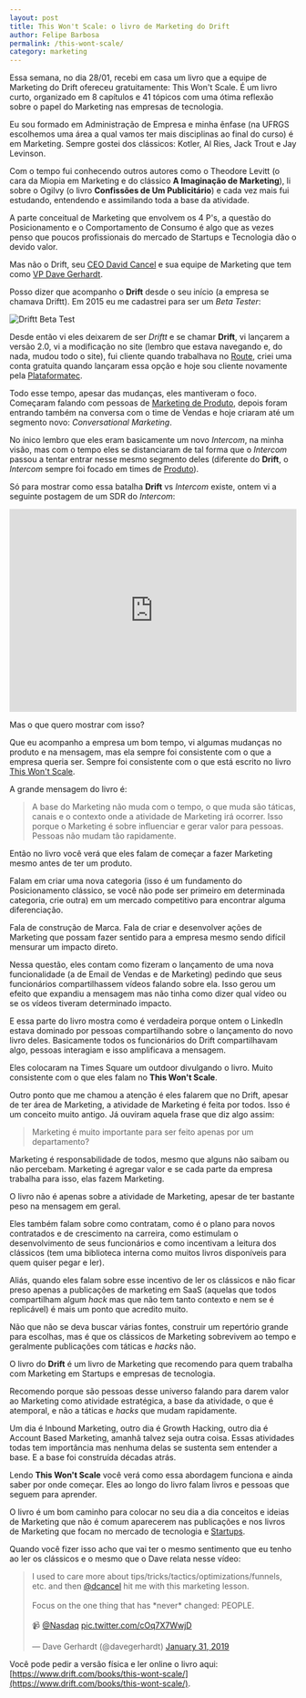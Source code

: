 ```yaml
---
layout: post
title: This Won't Scale: o livro de Marketing do Drift
author: Felipe Barbosa
permalink: /this-wont-scale/
category: marketing
---
```

Essa semana, no dia 28/01, recebi em casa um livro que a equipe de Marketing do Drift ofereceu gratuitamente: This Won't Scale. É um livro curto, organizado em 8 capítulos e 41 tópicos com uma ótima reflexão sobre o papel do Marketing nas empresas de tecnologia.

Eu sou formado em Administração de Empresa e minha ênfase (na UFRGS escolhemos uma área a qual vamos ter mais disciplinas ao final do curso) é em Marketing. Sempre gostei dos clássicos: Kotler, Al Ries, Jack Trout e Jay Levinson.

Com o tempo fui conhecendo outros autores como o Theodore Levitt (o cara da Miopia em Marketing e do clássico **A Imaginação de Marketing**), li sobre o Ogilvy (o livro **Confissões de Um Publicitário**) e cada vez mais fui estudando, entendendo e assimilando toda a base da atividade.

A parte conceitual de Marketing que envolvem os 4 P's, a questão do Posicionamento e o Comportamento de Consumo é algo que as vezes penso que poucos profissionais do mercado de Startups e Tecnologia dão o devido valor.

Mas não o Drift, seu [CEO David Cancel](https://www.linkedin.com/in/dcancel/) e sua equipe de Marketing que tem como [VP Dave Gerhardt](https://www.linkedin.com/in/davegerhardt/).

Posso dizer que acompanho o **Drift** desde o seu início (a empresa se chamava Driftt). Em 2015 eu me cadastrei para ser um *Beta Tester*:

![Driftt Beta Test](https://res.cloudinary.com/felipe-barbosa/image/upload/q_100/v1548942568/driftt-beta-compress_oajxhe.png)

Desde então vi eles deixarem de ser *Driftt* e se chamar **Drift**, vi lançarem a versão 2.0, vi a modificação no site (lembro que estava navegando e, do nada, mudou todo o site), fui cliente quando trabalhava no [Route](#), criei uma conta gratuita quando lançaram essa opção e hoje sou cliente novamente pela [Plataformatec](#).

Todo esse tempo, apesar das mudanças, eles mantiveram o foco. Começaram falando com pessoas de [Marketing de Produto](#), depois foram entrando também na conversa com o time de Vendas e hoje criaram até um segmento novo: *Conversational Marketing*.

No ínico lembro que eles eram basicamente um novo *Intercom*, na minha visão, mas com o tempo eles se distanciaram de tal forma que o *Intercom* passou a tentar entrar nesse mesmo segmento deles (diferente do **Drift**, o *Intercom* sempre foi focado em times de [Produto](#)).

Só para mostrar como essa batalha **Drift** vs *Intercom* existe, ontem vi a seguinte postagem de um SDR do *Intercom*:

<iframe src="https://www.linkedin.com/embed/feed/update/urn:li:share:6496890279738560512" height="356" width="504" frameborder="0" allowfullscreen=""></iframe>

Mas o que quero mostrar com isso?

Que eu acompanho a empresa um bom tempo, vi algumas mudanças no produto e na mensagem, mas ela sempre foi consistente com o que a empresa queria ser. Sempre foi consistente com o que está escrito no livro [This Won't Scale]([https://www.drift.com/books/this-wont-scale/](https://www.drift.com/books/this-wont-scale/)).

A grande mensagem do livro é:

>A base do Marketing não muda com o tempo, o que muda são táticas, canais e o contexto onde a atividade de Marketing irá ocorrer. Isso porque o Marketing é sobre influenciar e gerar valor para pessoas. Pessoas não mudam tão rapidamente.

Então no livro você verá que eles falam de começar a fazer Marketing mesmo antes de ter um produto. 

Falam em criar uma nova categoria (isso é um fundamento do Posicionamento clássico, se você não pode ser primeiro em determinada categoria, crie outra) em um mercado competitivo para encontrar alguma diferenciação.

Fala de construção de Marca. Fala de criar e desenvolver ações de Marketing que possam fazer sentido para a empresa mesmo sendo difícil mensurar um impacto direto.

Nessa questão, eles contam como fizeram o lançamento de uma nova funcionalidade (a de Email de Vendas e de Marketing) pedindo que seus funcionários compartilhassem vídeos falando sobre ela. Isso gerou um efeito que expandiu a mensagem mas não tinha como dizer qual vídeo ou se os vídeos tiveram determinado impacto. 

E essa parte do livro mostra como é verdadeira porque ontem o LinkedIn estava dominado por pessoas compartilhando sobre o lançamento do novo livro deles. Basicamente todos os funcionários do Drift compartilhavam algo, pessoas interagiam e isso amplificava a mensagem.

Eles colocaram na Times Square um outdoor divulgando o livro. Muito consistente com o que eles falam no **This Won't Scale**.

Outro ponto que me chamou a atenção é eles falarem que no Drift, apesar de ter área de Marketing, a atividade de Marketing é feita por todos. Isso é um conceito muito antigo. Já ouviram aquela frase que diz algo assim:

>Marketing é muito importante para ser feito apenas por um departamento?

Marketing é responsabilidade de todos, mesmo que alguns não saibam ou não percebam. Marketing é agregar valor e se cada parte da empresa trabalha para isso, elas fazem Marketing.

O livro não é apenas sobre a atividade de Marketing, apesar de ter bastante peso na mensagem em geral.

Eles também falam sobre como contratam, como é o plano para novos contratados e de crescimento na carreira, como estimulam o desenvolvimento de seus funcionários e como incentivam a leitura dos clássicos (tem uma biblioteca interna como muitos livros disponíveis para quem quiser pegar e ler).

Aliás, quando eles falam sobre esse incentivo de ler os clássicos e não ficar preso apenas a publicações de marketing em SaaS (aquelas que todos compartilham algum *hack* mas que não tem tanto contexto e nem se é replicável) é mais um ponto que acredito muito.

Não que não se deva buscar várias fontes, construir um repertório grande para escolhas, mas é que os clássicos de Marketing sobrevivem ao tempo e geralmente publicações com táticas e *hacks* não.

O livro do **Drift** é um livro de Marketing que recomendo para quem trabalha com Marketing em Startups e empresas de tecnologia. 

Recomendo porque são pessoas desse universo falando para darem valor ao Marketing como atividade estratégica, a base da atividade, o que é atemporal, e não a táticas e *hacks* que mudam rapidamente.

Um dia é Inbound Marketing, outro dia é Growth Hacking, outro dia é Account Based Marketing, amanhã talvez seja outra coisa. Essas atividades todas tem importância mas nenhuma delas se sustenta sem entender a base. E a base foi construída décadas atrás.

Lendo **This Won't Scale** você verá como essa abordagem funciona e ainda saber por onde começar. Eles ao longo do livro falam livros e pessoas que seguem para aprender.

O livro é um bom caminho para colocar no seu dia a dia conceitos e ideias de Marketing que não é comum aparecerem nas publicações e nos livros de Marketing que focam no mercado de tecnologia e [Startups]().

Quando você fizer isso acho que vai ter o mesmo sentimento que eu tenho ao ler os clássicos e o mesmo que o Dave relata nesse vídeo:

<blockquote class="twitter-tweet"><p lang="en" dir="ltr">I used to care more about tips/tricks/tactics/optimizations/funnels, etc. and then <a href="https://twitter.com/dcancel?ref_src=twsrc^tfw">@dcancel</a> hit me with this marketing lesson.<br><br>Focus on the one thing that has *never* changed: PEOPLE.<br><br>📹 <a href="https://twitter.com/Nasdaq?ref_src=twsrc^tfw">@Nasdaq</a> <a href="https://t.co/cOq7X7WwjD">pic.twitter.com/cOq7X7WwjD</a></p>— Dave Gerhardt (@davegerhardt) <a href="https://twitter.com/davegerhardt/status/1091090376587386880?ref_src=twsrc^tfw">January 31, 2019</a></blockquote> <script async src="https://platform.twitter.com/widgets.js" charset="utf-8"></script>

Você pode pedir a versão física e ler online o livro aqui: [https://www.drift.com/books/this-wont-scale/](https://www.drift.com/books/this-wont-scale/).
